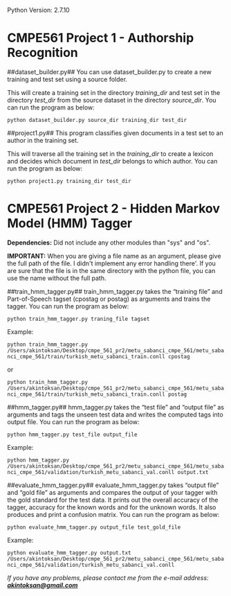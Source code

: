 Python Version: 2.7.10

# CMPE561 Project 1 - Authorship Recognition

##dataset_builder.py##
You can use dataset_builder.py to create a new training and test set using a source folder.


This will create a training set in the directory *training_dir* and test set in the directory *test_dir* from the source dataset in the directory *source_dir*.
You can run the program as below: 

`python dataset_builder.py source_dir training_dir test_dir`




##project1.py##
This program classifies given documents in a test set to an author in the training set.


This will traverse all the training set in the *training_dir* to create a lexicon and decides which document in *test_dir* belongs to which author.
You can run the program as below: 

`python project1.py training_dir test_dir`


# CMPE561 Project 2 - Hidden Markov Model (HMM) Tagger

**Dependencies:** Did not include any other modules than "sys" and "os".

**IMPORTANT:** When you are giving a file name as an argument, please give the full path of the file. I didn't implement any error handling there'. If you are sure that the file is in the same directory with the python file, you can use the name without the full path.

##train_hmm_tagger.py##
train_hmm_tagger.py takes the “training file” and Part-of-Speech tagset (cpostag or postag) as arguments and trains the tagger.
You can run the program as below:

`python train_hmm_tagger.py traning_file tagset`

Example: 

`python train_hmm_tagger.py /Users/akintoksan/Desktop/cmpe_561_pr2/metu_sabanci_cmpe_561/metu_sabanci_cmpe_561/train/turkish_metu_sabanci_train.conll cpostag`

or 

`python train_hmm_tagger.py /Users/akintoksan/Desktop/cmpe_561_pr2/metu_sabanci_cmpe_561/metu_sabanci_cmpe_561/train/turkish_metu_sabanci_train.conll postag`

##hmm_tagger.py##
hmm_tagger.py takes the “test file” and “output file” as arguments and tags the unseen
test data and writes the computed tags into output file.
You can run the program as below:

`python hmm_tagger.py test_file output_file`

Example: 

`python hmm_tagger.py /Users/akintoksan/Desktop/cmpe_561_pr2/metu_sabanci_cmpe_561/metu_sabanci_cmpe_561/validation/turkish_metu_sabanci_val.conll output.txt`

##evaluate_hmm_tagger.py##
evaluate_hmm_tagger.py takes “output file” and “gold file” as arguments and compares the output of your tagger with the gold standard for the test data. It prints out the overall accuracy of the tagger, accuracy for the known words and for the unknown words. It also produces and print a confusion matrix.
You can run the program as below:

`python evaluate_hmm_tagger.py output_file test_gold_file`

Example:

`python evaluate_hmm_tagger.py output.txt /Users/akintoksan/Desktop/cmpe_561_pr2/metu_sabanci_cmpe_561/metu_sabanci_cmpe_561/validation/turkish_metu_sabanci_val.conll`

_If you have any problems, please contact me from the e-mail address: **akintoksan@gmail.com**_

